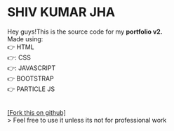# SHIV KUMAR JHA

Hey guys!This is the source code for my **portfolio v2.**<br>
Made using: <br>
:point_right: HTML <br>
:point_right::  CSS <br>
:point_right:: JAVASCRIPT <br>
:point_right: BOOTSTRAP <br>
:point_right: PARTICLE JS <br> 

<br>
<a href="https://github.com/SHIV167/STATIC_PORTFOLIO/fork">[Fork this on github]</a>
<br>
> Feel free to use it unless its not for professional work

